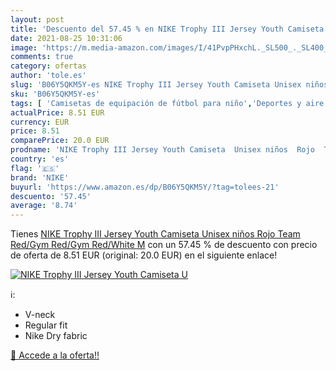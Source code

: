 ```yaml
---
layout: post
title: 'Descuento del 57.45 % en NIKE Trophy III Jersey Youth Camiseta  U'
date: 2021-08-25 10:31:06
image: 'https://m.media-amazon.com/images/I/41PvpPHxchL._SL500_._SL400_.jpg'
comments: true
category: ofertas
author: 'tole.es'
slug: 'B06Y5QKM5Y-es NIKE Trophy III Jersey Youth Camiseta Unisex niños Rojo...'
sku: 'B06Y5QKM5Y-es'
tags: [ 'Camisetas de equipación de fútbol para niño','Deportes y aire libre','Fútbol','Ropa de fútbol','Ropa para niño de fútbol','Ropa y equipo para deportes','camiseta','jersey','nike', ]
actualPrice: 8.51 EUR
currency: EUR
price: 8.51
comparePrice: 20.0 EUR
prodname: 'NIKE Trophy III Jersey Youth Camiseta  Unisex niños  Rojo  Team Red/Gym Red/Gym Red/White   M'
country: 'es'
flag: '🇪🇸'
brand: 'NIKE'
buyurl: 'https://www.amazon.es/dp/B06Y5QKM5Y/?tag=tolees-21'
descuento: '57.45'
average: '8.74'
---
```


Tienes [NIKE Trophy III Jersey Youth Camiseta  Unisex niños  Rojo  Team Red/Gym Red/Gym Red/White   M](https://www.amazon.es/dp/B06Y5QKM5Y/?tag=tolees-21) con un 57.45 % de descuento con precio de oferta de 8.51 EUR (original: 20.0 EUR) en el siguiente enlace!

[![NIKE Trophy III Jersey Youth Camiseta  U](https://m.media-amazon.com/images/I/41PvpPHxchL._SL500_._SL400_.jpg)](https://www.amazon.es/dp/B06Y5QKM5Y/?tag=tolees-21)

ℹ️:

- V-neck
- Regular fit
- Nike Dry fabric

[🛒 Accede a la oferta!!](https://www.amazon.es/dp/B06Y5QKM5Y/?tag=tolees-21)
